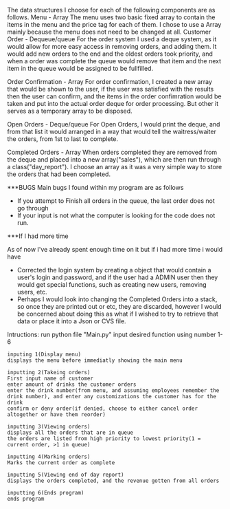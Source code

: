 The data structures I choose for each of the following components are as follows.
Menu - Array
    The menu uses two basic fixed array to contain the items in the menu and the price tag for each of them. I chose to use a Array mainly because the menu does not need to be changed at all.
Customer Order - Dequeue/queue
    For the order system I used a deque system, as it would allow for more easy access in removing orders, and adding them. It would add new orders to the end and the oldest orders took priority, and when a order was complete the queue would remove that item and the next item in the queue would be assigned to be fullfilled.

Order Confirmation - Array
    For order confirmation, I created a new array that would be shown to the user, if the user was satisfied with the results then the user can confirm, and the items in the order confimration would be taken and put into the actual order deque for order processing. But other it serves as a temporary array to be disposed. 


Open Orders - Deque/queue
    For Open Orders, I would print the deque, and from that list it would arranged in a way that would tell the waitress/waiter the orders, from 1st to last to complete. 

Completed Orders - Array
    When orders completed they are removed from the deque and placed into a new array("sales"), which are then run through a class("day_report"). I choose an array as it was a very simple way to store the orders that had been completed.






***BUGS
Main bugs I found within my program are as follows
- If you attempt to Finish all orders in the queue, the last order does not go through
- If your input is not what the computer is looking for the code does not run.



***If I had more time

As of now I've already spent enough time on it but if i had more time i would have
- Corrected the login system by creating a object that would contain a user's login and password, and if the user had a ADMIN user then they would get special functions, such as creating new users, removing users, etc.
- Perhaps I would look into changing the Completed Orders into a stack, so once they are printed out or etc, they are discarded, however I would be concerned about doing this as what if I wished to try to retrieve that data or place it into a Json or CVS file.


Intructions:
run python file "Main.py"
input desired function using number 1-6


    inputing 1(Display menu)
    displays the menu before immediatly showing the main menu

    inputting 2(Takeing orders)
    First input name of customer
    enter amount of drinks the customer orders
    enter the drink number(from menu, and assuming employees remember the drink number), and enter any customizations the customer has for the drink
    confirm or deny order(if denied, choose to either cancel order altogether or have them reorder)

    inputting 3(Viewing orders)
    displays all the orders that are in queue
    the orders are listed from high priority to lowest priority(1 = current order, >1 in queue)

    inputting 4(Marking orders)
    Marks the current order as complete

    inputting 5(Viewing end of day report)
    displays the orders completed, and the revenue gotten from all orders

    inputting 6(Ends program)
    ends program


